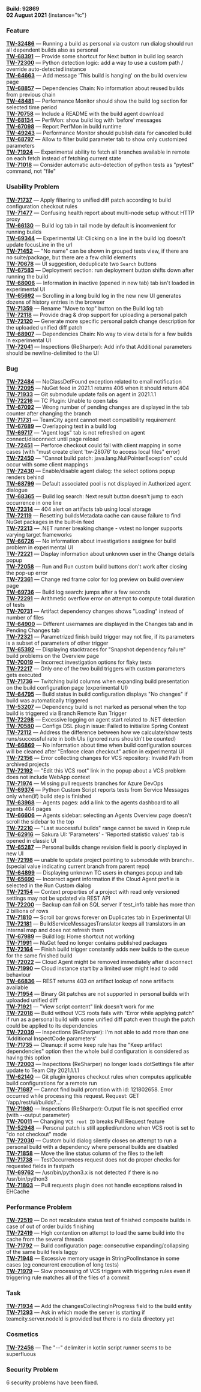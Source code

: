 [//]: # (title: TeamCity 2021.1.2 Release Notes)
[//]: # (auxiliary-id: TeamCity 2021.1.2 Release Notes)

__Build: 92869__  
__02 August 2021__
{instance="tc"}

### Feature

[**TW-32486**](https://youtrack.jetbrains.com/oauth?state=%2Fissue%2FTW-32486) — Running a build as personal via custom run dialog should run all dependent builds also as personal  
[**TW-68391**](https://youtrack.jetbrains.com/oauth?state=%2Fissue%2FTW-68391) — Provide some shortcut for Next button in build log search  
[**TW-72300**](https://youtrack.jetbrains.com/oauth?state=%2Fissue%2FTW-72300) — Python detection logic: add a way to use a custom path / override auto-detected instance  
[**TW-64663**](https://youtrack.jetbrains.com/oauth?state=%2Fissue%2FTW-64663) — Add message &#39;This build is hanging&#39; on the build overview page  
[**TW-68857**](https://youtrack.jetbrains.com/oauth?state=%2Fissue%2FTW-68857) — Dependencies Chain: No information about reused builds from previous chain  
[**TW-48481**](https://youtrack.jetbrains.com/oauth?state=%2Fissue%2FTW-48481) — Performance Monitor should show the build log section for selected time period  
[**TW-70758**](https://youtrack.jetbrains.com/oauth?state=%2Fissue%2FTW-70758) — Include a README with the build agent download  
[**TW-68134**](https://youtrack.jetbrains.com/oauth?state=%2Fissue%2FTW-68134) — PerfMon: show build log with &#39;before&#39; messages  
[**TW-67098**](https://youtrack.jetbrains.com/oauth?state=%2Fissue%2FTW-67098) — Report PerfMon in build runtime  
[**TW-49243**](https://youtrack.jetbrains.com/oauth?state=%2Fissue%2FTW-49243) — Performance Monitor should publish data for canceled build  
[**TW-68797**](https://youtrack.jetbrains.com/oauth?state=%2Fissue%2FTW-68797) — Allow to filter build parameter tab to show only customized parameters  
[**TW-71924**](https://youtrack.jetbrains.com/oauth?state=%2Fissue%2FTW-71924) — Experimental ability to fetch all branches available in remote on each fetch instead of fetching current state  
[**TW-71018**](https://youtrack.jetbrains.com/oauth?state=%2Fissue%2FTW-71018) — Consider automatic auto-detection of python tests as &quot;pytest&quot; command, not &quot;file&quot;

### Usability Problem

[**TW-71737**](https://youtrack.jetbrains.com/oauth?state=%2Fissue%2FTW-71737) — Apply filtering to unified diff patch according to build configuration checkout rules  
[**TW-71477**](https://youtrack.jetbrains.com/oauth?state=%2Fissue%2FTW-71477) — Confusing health report about multi-node setup without HTTP proxy  
[**TW-66130**](https://youtrack.jetbrains.com/oauth?state=%2Fissue%2FTW-66130) — Build log tab in tail mode by default is inconvenient for running builds  
[**TW-69344**](https://youtrack.jetbrains.com/oauth?state=%2Fissue%2FTW-69344) — Experimental UI: Clicking on a line in the build log doesn&#39;t update focusLine in the url  
[**TW-71452**](https://youtrack.jetbrains.com/oauth?state=%2Fissue%2FTW-71452) — &quot;No name&quot; can be shown in grouped tests view, if there are no suite/package, but there are a few child elements  
[**TW-70678**](https://youtrack.jetbrains.com/oauth?state=%2Fissue%2FTW-70678) — UI suggestion, deduplicate two `Search` buttons  
[**TW-67583**](https://youtrack.jetbrains.com/oauth?state=%2Fissue%2FTW-67583) — Deployment section: run deployment button shifts down after running the build  
[**TW-68006**](https://youtrack.jetbrains.com/oauth?state=%2Fissue%2FTW-68006) — Information in inactive (opened in new tab) tab isn&#39;t loaded in experimental UI  
[**TW-65692**](https://youtrack.jetbrains.com/oauth?state=%2Fissue%2FTW-65692) — Scrolling in a long build log in the new new UI generates dozens of history entries in the browser  
[**TW-71359**](https://youtrack.jetbrains.com/oauth?state=%2Fissue%2FTW-71359) — Rename &quot;Move to top&quot; button on the Build log tab  
[**TW-72118**](https://youtrack.jetbrains.com/oauth?state=%2Fissue%2FTW-72118) — Provide drag &amp; drop support for uploading a personal patch  
[**TW-72120**](https://youtrack.jetbrains.com/oauth?state=%2Fissue%2FTW-72120) — Generate more specific personal patch change description for the uploaded unified diff patch  
[**TW-68907**](https://youtrack.jetbrains.com/oauth?state=%2Fissue%2FTW-68907) — Dependencies Chain: No way to view details for a few builds in experimental UI  
[**TW-72041**](https://youtrack.jetbrains.com/oauth?state=%2Fissue%2FTW-72041) — Inspections (ReSharper): Add info that Additional parameters should be newline-delimited to the UI

### Bug

[**TW-72484**](https://youtrack.jetbrains.com/oauth?state=%2Fissue%2FTW-72484) — NoClassDefFound exception related to email notification  
[**TW-72095**](https://youtrack.jetbrains.com/oauth?state=%2Fissue%2FTW-72095) — NuGet feed in 2021.1 returns 406 when it should return 404  
[**TW-71933**](https://youtrack.jetbrains.com/oauth?state=%2Fissue%2FTW-71933) — Git submodule update fails on agent in 2021.1.1  
[**TW-72216**](https://youtrack.jetbrains.com/oauth?state=%2Fissue%2FTW-72216) — TC Plugin: Unable to open tabs  
[**TW-67092**](https://youtrack.jetbrains.com/oauth?state=%2Fissue%2FTW-67092) — Wrong number of pending changes are displayed in the tab counter after changing the branch  
[**TW-71731**](https://youtrack.jetbrains.com/oauth?state=%2Fissue%2FTW-71731) — TeamCity agent cannot meet compatibility requirement  
[**TW-67689**](https://youtrack.jetbrains.com/oauth?state=%2Fissue%2FTW-67689) — Overlapping text in a build log  
[**TW-69717**](https://youtrack.jetbrains.com/oauth?state=%2Fissue%2FTW-69717) — &quot;Agent logs&quot; tab is not refreshed on agent connect/disconnect until page reload  
[**TW-72451**](https://youtrack.jetbrains.com/oauth?state=%2Fissue%2FTW-72451) — Perforce checkout could fail with client mapping in some cases (with &quot;must create client &#39;tw-28076&#39; to access local files&quot; error)  
[**TW-72450**](https://youtrack.jetbrains.com/oauth?state=%2Fissue%2FTW-72450) — &quot;Cannot build patch: java.lang.NullPointerException&quot; could occur with some client mappings  
[**TW-72430**](https://youtrack.jetbrains.com/oauth?state=%2Fissue%2FTW-72430) — Enable/disable agent dialog: the select options popup renders behind  
[**TW-68799**](https://youtrack.jetbrains.com/oauth?state=%2Fissue%2FTW-68799) — Default associated pool is not displayed in Authorized agent dialogue  
[**TW-68365**](https://youtrack.jetbrains.com/oauth?state=%2Fissue%2FTW-68365) — Build log search: Next result button doesn&#39;t jump to each occurrence in one line  
[**TW-72314**](https://youtrack.jetbrains.com/oauth?state=%2Fissue%2FTW-72314) — 404 alert on artifacts tab using local storage  
[**TW-72119**](https://youtrack.jetbrains.com/oauth?state=%2Fissue%2FTW-72119) — Resetting buildsMetadata cache can cause failure to find NuGet packages in the built-in feed  
[**TW-72213**](https://youtrack.jetbrains.com/oauth?state=%2Fissue%2FTW-72213) — .NET runner breaking change - vstest no longer supports varying target frameworks  
[**TW-66726**](https://youtrack.jetbrains.com/oauth?state=%2Fissue%2FTW-66726) — No information about investigations assignee for build problem in experimental UI  
[**TW-72221**](https://youtrack.jetbrains.com/oauth?state=%2Fissue%2FTW-72221) — Display information about unknown user in the Change details popup  
[**TW-72058**](https://youtrack.jetbrains.com/oauth?state=%2Fissue%2FTW-72058) — Run and Run custom build buttons don&#39;t work after closing the pop-up error  
[**TW-72361**](https://youtrack.jetbrains.com/oauth?state=%2Fissue%2FTW-72361) — Change red frame color for log preview on build overview page  
[**TW-69736**](https://youtrack.jetbrains.com/oauth?state=%2Fissue%2FTW-69736) — Build log search: jumps after a few seconds  
[**TW-72291**](https://youtrack.jetbrains.com/oauth?state=%2Fissue%2FTW-72291) — Arithmetic overflow error on attempt to compute total duration of tests  
[**TW-70731**](https://youtrack.jetbrains.com/oauth?state=%2Fissue%2FTW-70731) — Artifact dependency changes shows &quot;Loading&quot; instead of number of files  
[**TW-64900**](https://youtrack.jetbrains.com/oauth?state=%2Fissue%2FTW-64900) — Different usernames are displayed in the Changes tab and in Pending Changes tab  
[**TW-72321**](https://youtrack.jetbrains.com/oauth?state=%2Fissue%2FTW-72321) — Parametrized finish build trigger may not fire, if its parameters is a subset of parameters of other trigger  
[**TW-65392**](https://youtrack.jetbrains.com/oauth?state=%2Fissue%2FTW-65392) — Displaying stacktraces for &quot;Snapshot dependency failure&quot; build problems on the Overview page  
[**TW-70019**](https://youtrack.jetbrains.com/oauth?state=%2Fissue%2FTW-70019) — Incorrect investigation options for flaky tests  
[**TW-72217**](https://youtrack.jetbrains.com/oauth?state=%2Fissue%2FTW-72217) — Only one of the two build triggers with custom parameters gets executed  
[**TW-71736**](https://youtrack.jetbrains.com/oauth?state=%2Fissue%2FTW-71736) — Twitching build columns when expanding build presentation on the build configuration page (experimental UI)  
[**TW-64795**](https://youtrack.jetbrains.com/oauth?state=%2Fissue%2FTW-64795) — Build status in build configuration displays &quot;No changes&quot; if build was automatically triggered  
[**TW-53207**](https://youtrack.jetbrains.com/oauth?state=%2Fissue%2FTW-53207) — Dependency build is not marked as personal when the top build is triggered via Branch Remote Run Trigger  
[**TW-72298**](https://youtrack.jetbrains.com/oauth?state=%2Fissue%2FTW-72298) — Excessive logging on agent start related to .NET detection  
[**TW-70580**](https://youtrack.jetbrains.com/oauth?state=%2Fissue%2FTW-70580) — Configs DSL plugin issue: Failed to initialize Spring Context  
[**TW-72112**](https://youtrack.jetbrains.com/oauth?state=%2Fissue%2FTW-72112) — Address the difference between how we calculate/show tests runs/successful rate in both UIs (ignored runs shouldn&#39;t be counted)  
[**TW-66869**](https://youtrack.jetbrains.com/oauth?state=%2Fissue%2FTW-66869) — No information about time when build configuration sources will be cleaned after &quot;Enforce clean checkout&quot; action in experimental UI  
[**TW-72156**](https://youtrack.jetbrains.com/oauth?state=%2Fissue%2FTW-72156) — Error collecting changes for VCS repository: Invalid Path from archived projects  
[**TW-72192**](https://youtrack.jetbrains.com/oauth?state=%2Fissue%2FTW-72192) — &quot;Edit this VCS root&quot; link in the popup about a VCS problem does not include WebApp context  
[**TW-71974**](https://youtrack.jetbrains.com/oauth?state=%2Fissue%2FTW-71974) — Missing pull requests branches for Azure DevOps  
[**TW-69374**](https://youtrack.jetbrains.com/oauth?state=%2Fissue%2FTW-69374) — Python Custom Script reports tests from Service Messages only when(if) build step is finished  
[**TW-63968**](https://youtrack.jetbrains.com/oauth?state=%2Fissue%2FTW-63968) — Agents pages: add a link to the agents dashboard to all agents 404 pages  
[**TW-66606**](https://youtrack.jetbrains.com/oauth?state=%2Fissue%2FTW-66606) — Agents sidebar: selecting an Agents Overview page doesn&#39;t scroll the sidebar to the top  
[**TW-72210**](https://youtrack.jetbrains.com/oauth?state=%2Fissue%2FTW-72210) — &quot;Last successful builds&quot; range cannot be saved in Keep rule  
[**TW-62916**](https://youtrack.jetbrains.com/oauth?state=%2Fissue%2FTW-62916) — Sakura UI: &#39;Parameters&#39; - &#39;Reported statistic values&#39; tab is opened in classic UI  
[**TW-65287**](https://youtrack.jetbrains.com/oauth?state=%2Fissue%2FTW-65287) — Personal builds change revision field is poorly displayed in new UI  
[**TW-72198**](https://youtrack.jetbrains.com/oauth?state=%2Fissue%2FTW-72198) — unable to update project pointing to submodule with branch=. (special value indicating current branch from parent repo)  
[**TW-64899**](https://youtrack.jetbrains.com/oauth?state=%2Fissue%2FTW-64899) — Displaying unknown TC users in changes popup and tab  
[**TW-65690**](https://youtrack.jetbrains.com/oauth?state=%2Fissue%2FTW-65690) — Incorrect agent information if the Cloud Agent profile is selected in the Run Custom dialog  
[**TW-72154**](https://youtrack.jetbrains.com/oauth?state=%2Fissue%2FTW-72154) — Context properties of a project with read only versioned settings may not be updated via REST API  
[**TW-72200**](https://youtrack.jetbrains.com/oauth?state=%2Fissue%2FTW-72200) — Backup can fail on SQL server if test\_info table has more than 2 billions of rows  
[**TW-71810**](https://youtrack.jetbrains.com/oauth?state=%2Fissue%2FTW-71810) — Scroll bar grows forever on Duplicates tab in Experimental UI  
[**TW-72181**](https://youtrack.jetbrains.com/oauth?state=%2Fissue%2FTW-72181) — BuildServiceMessagesTranslator keeps all translators in an internal map and does not refresh them  
[**TW-67989**](https://youtrack.jetbrains.com/oauth?state=%2Fissue%2FTW-67989) — Build log: Home shortcut not working  
[**TW-71991**](https://youtrack.jetbrains.com/oauth?state=%2Fissue%2FTW-71991) — NuGet feed no longer contains published packages  
[**TW-72164**](https://youtrack.jetbrains.com/oauth?state=%2Fissue%2FTW-72164) — Finish build trigger constantly adds new builds to the queue for the same finished build  
[**TW-72022**](https://youtrack.jetbrains.com/oauth?state=%2Fissue%2FTW-72022) — Cloud Agent might be removed immediately after disconnect  
[**TW-71990**](https://youtrack.jetbrains.com/oauth?state=%2Fissue%2FTW-71990) — Cloud instance start by a limited user might lead to odd behaviour  
[**TW-66836**](https://youtrack.jetbrains.com/oauth?state=%2Fissue%2FTW-66836) — REST returns 403 on artifact lookup of none artifacts available  
[**TW-71954**](https://youtrack.jetbrains.com/oauth?state=%2Fissue%2FTW-71954) — Binary Git patches are not supported in personal builds with uploaded unified diff  
[**TW-71921**](https://youtrack.jetbrains.com/oauth?state=%2Fissue%2FTW-71921) — &quot;View script content&quot; link doesn&#39;t work for me  
[**TW-72018**](https://youtrack.jetbrains.com/oauth?state=%2Fissue%2FTW-72018) — Build without VCS roots fails with &quot;Error while applying patch&quot; if run as a personal build with some unified diff patch even though the patch could be applied to its dependencies  
[**TW-72039**](https://youtrack.jetbrains.com/oauth?state=%2Fissue%2FTW-72039) — Inspections (ReSharper): I&#39;m not able to add more than one &#39;Additional InspectCode parameters&#39;  
[**TW-71735**](https://youtrack.jetbrains.com/oauth?state=%2Fissue%2FTW-71735) — Cleanup: if some keep rule has the &quot;Keep artifact dependencies&quot; option then the whole build configuration is considered as having this option  
[**TW-72003**](https://youtrack.jetbrains.com/oauth?state=%2Fissue%2FTW-72003) — Inspections (ReSharper) no longer loads dotSettings file after update to Team City 2021.1.1.1  
[**TW-62140**](https://youtrack.jetbrains.com/oauth?state=%2Fissue%2FTW-62140) — Git plugin ignores checkout rules when computes applicable build configurations for a remote run  
[**TW-71687**](https://youtrack.jetbrains.com/oauth?state=%2Fissue%2FTW-71687) — Cannot find build promotion with id: 121802658. Error occurred while processing this request. Request: GET &#39;/app/rest/ui/builds?...&#39;  
[**TW-71980**](https://youtrack.jetbrains.com/oauth?state=%2Fissue%2FTW-71980) — Inspections (ReSharper): Output file is not specified error (with --output parameter)  
[**TW-70011**](https://youtrack.jetbrains.com/oauth?state=%2Fissue%2FTW-70011) — Changing `VCS root ID` breaks Pull Request feature  
[**TW-52948**](https://youtrack.jetbrains.com/oauth?state=%2Fissue%2FTW-52948) — Personal patch is still applied/undone when VCS root is set to &quot;do not checkout&quot; mode  
[**TW-72030**](https://youtrack.jetbrains.com/oauth?state=%2Fissue%2FTW-72030) — Custom build dialog silently closes on attempt to run a personal build with a dependency where personal builds are disabled  
[**TW-71858**](https://youtrack.jetbrains.com/oauth?state=%2Fissue%2FTW-71858) — Move the line status column of the files to the left  
[**TW-71738**](https://youtrack.jetbrains.com/oauth?state=%2Fissue%2FTW-71738) — TestOccurrences request does not do proper checks for requested fields in fastpath  
[**TW-69762**](https://youtrack.jetbrains.com/oauth?state=%2Fissue%2FTW-69762) — /usr/bin/python3.x is not detected if there is no /usr/bin/python3  
[**TW-71803**](https://youtrack.jetbrains.com/oauth?state=%2Fissue%2FTW-71803) — Pull requests plugin does not handle exceptions raised in EHCache

### Performance Problem

[**TW-72519**](https://youtrack.jetbrains.com/oauth?state=%2Fissue%2FTW-72519) — Do not recalculate status text of finished composite builds in case of out of order builds finishing  
[**TW-72419**](https://youtrack.jetbrains.com/oauth?state=%2Fissue%2FTW-72419) — High contention on attempt to load the same build into the cache from the several threads  
[**TW-71792**](https://youtrack.jetbrains.com/oauth?state=%2Fissue%2FTW-71792) — Build configuration page: consecutive expanding/collapsing of the same build feels laggy  
[**TW-71948**](https://youtrack.jetbrains.com/oauth?state=%2Fissue%2FTW-71948) — Excessive memory usage in StringPoolInstance in some cases (eg concurrent execution of long tests)  
[**TW-71979**](https://youtrack.jetbrains.com/oauth?state=%2Fissue%2FTW-71979) — Slow processing of VCS triggers with triggering rules even if triggering rule matches all of the files of a commit

### Task

[**TW-71934**](https://youtrack.jetbrains.com/oauth?state=%2Fissue%2FTW-71934) — Add the changesCollectingInProgress field to the build entity  
[**TW-71293**](https://youtrack.jetbrains.com/oauth?state=%2Fissue%2FTW-71293) — Ask in which mode the server is starting if teamcity.server.nodeId is provided but there is no data directory yet

### Cosmetics

[**TW-72456**](https://youtrack.jetbrains.com/oauth?state=%2Fissue%2FTW-72456) — The &quot;--&quot; delimiter in kotlin script runner seems to be superfluous

### Security Problem

6 security problems have been fixed.
